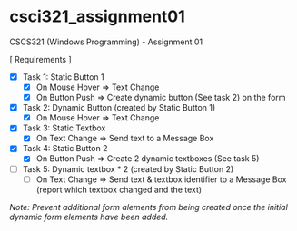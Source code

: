 # csci321_assignment01
CSCS321 (Windows Programming) - Assignment 01

[ Requirements ]

- [x] Task 1: Static Button 1
    - [x] On Mouse Hover => Text Change
    - [x] On Button Push => Create dynamic button (See task 2) on the form

- [x] Task 2: Dynamic Button (created by Static Button 1)
    - [x] On Mouse Hover => Text Change
    
- [x] Task 3: Static Textbox
    - [x] On Text Change => Send text to a Message Box
    
- [x] Task 4: Static Button 2
    - [x] On Button Push => Create 2 dynamic textboxes (See task 5)
    
- [ ] Task 5: Dynamic textbox * 2 (created by Static Button 2)
    - [ ] On Text Change => Send text & textbox identifier to a Message Box (report which textbox changed and the text)
    
_Note: Prevent additional form alements from being created once the initial dynamic form elements have been added._
